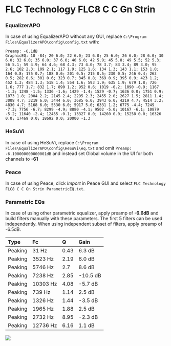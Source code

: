 # FLC Technology FLC8 C C Gn Strin

### EqualizerAPO
In case of using EqualizerAPO without any GUI, replace `C:\Program Files\EqualizerAPO\config\config.txt`
with:
```
Preamp: -6.1dB
GraphicEQ: 10 -84; 20 6.0; 22 6.0; 23 6.0; 25 6.0; 26 6.0; 28 6.0; 30 6.0; 32 6.0; 35 6.0; 37 6.0; 40 6.0; 42 5.9; 45 5.8; 49 5.5; 52 5.3; 56 5.1; 59 4.9; 64 4.6; 68 4.3; 73 4.0; 78 3.7; 83 3.4; 89 3.0; 95 2.6; 102 2.3; 109 2.1; 117 1.9; 125 1.6; 134 1.3; 143 1.1; 153 1.0; 164 0.8; 175 0.7; 188 0.6; 201 0.5; 215 0.5; 230 0.5; 246 0.4; 263 0.5; 282 0.6; 301 0.6; 323 0.7; 345 0.8; 369 0.9; 395 0.9; 423 1.2; 452 1.3; 484 1.3; 518 1.4; 554 1.6; 593 1.9; 635 1.9; 679 1.8; 726 1.6; 777 1.7; 832 1.7; 890 1.2; 952 0.6; 1019 -0.2; 1090 -0.9; 1167 -1.3; 1248 -1.5; 1336 -1.6; 1429 -1.4; 1529 -0.7; 1636 0.0; 1751 0.9; 1873 1.8; 2004 2.2; 2145 2.4; 2295 2.3; 2455 2.0; 2627 1.5; 2811 1.4; 3008 4.7; 3219 6.0; 3444 6.0; 3685 6.0; 3943 6.0; 4219 4.7; 4514 3.2; 4830 4.7; 5168 6.0; 5530 6.0; 5917 5.0; 6331 1.2; 6775 -4.4; 7249 -7.3; 7756 -6.7; 8299 -4.9; 8880 -4.1; 9502 -5.0; 10167 -6.1; 10879 -5.2; 11640 -2.4; 12455 -0.1; 13327 0.0; 14260 0.0; 15258 0.0; 16326 0.0; 17469 0.0; 18692 0.0; 20000 -1.3
```

### HeSuVi
In case of using HeSuVi, replace `C:\Program Files\EqualizerAPO\config\HeSuVi\eq.txt` and omit `Preamp:
-6.100000000000001dB` and instead set Global volume in the UI for both channels to **-61**

### Peace
In case of using Peace, click *Import* in Peace GUI and select `FLC Technology FLC8 C C Gn Strin ParametricEQ.txt`.

### Parametric EQs
In case of using other parametric equalizer, apply preamp of **-6.6dB** and build filters manually
with these parameters. The first 5 filters can be used independently.
When using independent subset of filters, apply preamp of -6.5dB.

| Type    | Fc       |    Q | Gain     |
|:--------|:---------|:-----|:---------|
| Peaking | 31 Hz    | 0.43 | 6.3 dB   |
| Peaking | 3523 Hz  | 2.19 | 6.0 dB   |
| Peaking | 5746 Hz  | 2.7  | 8.6 dB   |
| Peaking | 7238 Hz  | 2.85 | -10.5 dB |
| Peaking | 10303 Hz | 4.08 | -5.7 dB  |
| Peaking | 739 Hz   | 1.14 | 2.5 dB   |
| Peaking | 1326 Hz  | 1.44 | -3.5 dB  |
| Peaking | 1965 Hz  | 1.88 | 2.5 dB   |
| Peaking | 2732 Hz  | 8.95 | -2.3 dB  |
| Peaking | 12736 Hz | 6.16 | 1.1 dB   |

![](https://raw.githubusercontent.com/jaakkopasanen/AutoEq/master/results/innerfidelity/sbaf-serious/FLC%20Technology%20FLC8%20C%20C%20Gn%20Strin/FLC%20Technology%20FLC8%20C%20C%20Gn%20Strin.png)